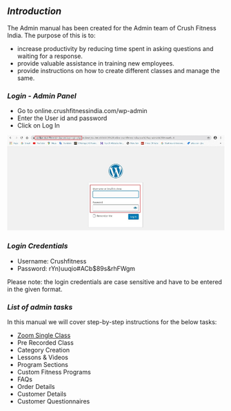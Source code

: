 ## **_Introduction_**

The Admin manual has been created for the Admin team of Crush Fitness India. The purpose of this is to:

*   increase productivity by reducing time spent in asking questions and waiting for a response.
*   provide valuable assistance in training new employees.
*   provide instructions on how to create different classes and manage the same.


### **_Login - Admin Panel_**

*   Go to online.crushfitnessindia.com/wp-admin
*   Enter the User id and password
*   Click on Log In

![adminlogin](../images/adminlogin.jpg)

### **_Login Credentials_**

*   Username: Crushfitness
*   Password: rYn)uuqio#ACb$89s&rhFWgm

Please note: the login credentials are case sensitive and have to be entered in the given format.

### **_List of admin tasks_**

In this manual we will cover step-by-step instructions for the below tasks:

*   [Zoom Single Class](Zoom-Single-Class.md)
*   Pre Recorded Class
*   Category Creation
*   Lessons & Videos
*   Program Sections
*   Custom Fitness Programs
*   FAQs
*   Order Details
*   Customer Details
*   Customer Questionnaires

